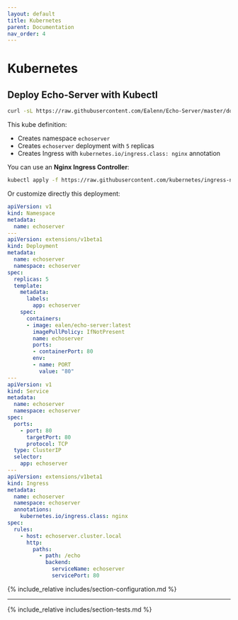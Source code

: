 ```yaml
---
layout: default
title: Kubernetes
parent: Documentation
nav_order: 4
---
```

# Kubernetes

## Deploy Echo-Server with Kubectl

```sh
curl -sL https://raw.githubusercontent.com/Ealenn/Echo-Server/master/docs/examples/echo.kube.yaml | kubectl apply -f -
```

This kube definition:

- Creates namespace `echoserver`
- Creates `echoserver` deployment with `5` replicas
- Creates Ingress with `kubernetes.io/ingress.class: nginx` annotation

You can use an **Nginx Ingress Controller**:

```sh
kubectl apply -f https://raw.githubusercontent.com/kubernetes/ingress-nginx/master/deploy/static/provider/cloud-generic.yaml
```

Or customize directly this deployment:

```yaml
apiVersion: v1
kind: Namespace
metadata:
  name: echoserver
---
apiVersion: extensions/v1beta1
kind: Deployment
metadata:
  name: echoserver
  namespace: echoserver
spec:
  replicas: 5
  template:
    metadata:
      labels:
        app: echoserver
    spec:
      containers:
      - image: ealen/echo-server:latest
        imagePullPolicy: IfNotPresent
        name: echoserver
        ports:
        - containerPort: 80
        env:
        - name: PORT
          value: "80"
---
apiVersion: v1
kind: Service
metadata:
  name: echoserver
  namespace: echoserver
spec:
  ports:
    - port: 80
      targetPort: 80
      protocol: TCP
  type: ClusterIP
  selector:
    app: echoserver
---
apiVersion: extensions/v1beta1
kind: Ingress
metadata:
  name: echoserver
  namespace: echoserver
  annotations:
    kubernetes.io/ingress.class: nginx
spec:
  rules:
    - host: echoserver.cluster.local
      http:
        paths:
          - path: /echo
            backend:
              serviceName: echoserver
              servicePort: 80
```

{% include_relative includes/section-configuration.md %}

---

{% include_relative includes/section-tests.md %}
